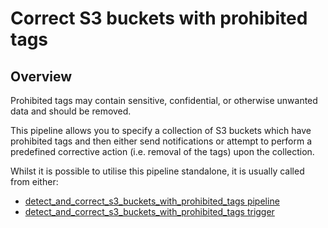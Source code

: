 # Correct S3 buckets with prohibited tags

## Overview

Prohibited tags may contain sensitive, confidential, or otherwise unwanted data and should be removed.

This pipeline allows you to specify a collection of S3 buckets which have prohibited tags and then either send notifications or attempt to perform a predefined corrective action (i.e. removal of the tags) upon the collection.

Whilst it is possible to utilise this pipeline standalone, it is usually called from either:
- [detect_and_correct_s3_buckets_with_prohibited_tags pipeline](https://hub.flowpipe.io/mods/turbot/aws_tags/pipelines/aws_tags.pipeline.detect_and_correct_s3_buckets_with_prohibited_tags)
- [detect_and_correct_s3_buckets_with_prohibited_tags trigger](https://hub.flowpipe.io/mods/turbot/aws_tags/triggers/aws_tags.trigger.query.detect_and_correct_s3_buckets_with_prohibited_tags)